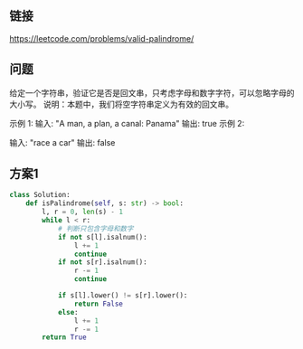 ## 链接

https://leetcode.com/problems/valid-palindrome/

## 问题

给定一个字符串，验证它是否是回文串，只考虑字母和数字字符，可以忽略字母的大小写。
说明：本题中，我们将空字符串定义为有效的回文串。

示例 1:
输入: "A man, a plan, a canal: Panama"
输出: true
示例 2:

输入: "race a car"
输出: false

## 方案1

```python
class Solution:
    def isPalindrome(self, s: str) -> bool:
        l, r = 0, len(s) - 1
        while l < r:
            # 判断只包含字母和数字
            if not s[l].isalnum():
                l += 1
                continue
            if not s[r].isalnum():
                r -= 1
                continue

            if s[l].lower() != s[r].lower():
                return False
            else:
                l += 1
                r -= 1
        return True
```